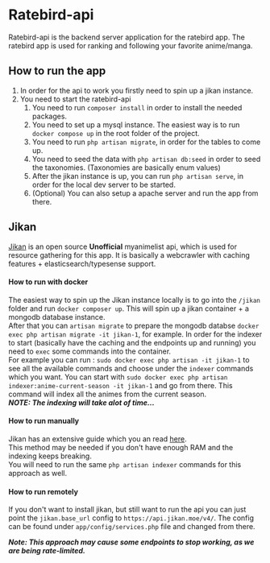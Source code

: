 
# Ratebird-api

Ratebird-api is the backend server application for the ratebird app.   The ratebird app is used for ranking and following your favorite anime/manga.

## How to run the app
1. In order for the api to work you firstly need to spin up a jikan instance.
2. You need to start the ratebird-api
   1. You need to run `composer install` in order to install the needed packages.
   2. You need to set up a mysql instance. The easiest way is to run `docker compose up` in the root folder of the project.
   3. You need to run `php artisan migrate`, in order for the tables to come up.
   4. You need to seed the data with `php artisan db:seed` in order to seed the taxonomies. (Taxonomies are basically enum values)
   2. After the jikan instance is up, you can run `php artisan serve`, in order for the local dev server to be started.
   3. (Optional) You can also setup a apache server and run the app from there.
## Jikan
[Jikan](https://github.com/jikan-me/jikan-rest) is an open source **Unofficial** myanimelist api, which is used for resource gathering for this app. It is basically a webcrawler with caching features + elasticsearch/typesense support.

#### How to run with docker
The easiest way to spin up the Jikan instance locally is to go into the `/jikan` folder and run `docker composer up`.
This will spin up a jikan container + a mongodb database instance. \
After that you can `artisan migrate` to prepare the mongodb databse `docker exec php artisan migrate -it jikan-1`, for example.
In order for the indexer to start (basically have the caching and the endpoints up and running) you need to `exec` some commands into the container. \
For example you can run : `sudo docker exec php artisan -it jikan-1` to see all the available commands and choose under the `indexer` commands which you want. You can start with `sudo docker exec php artisan indexer:anime-current-season -it jikan-1` and go from there. This command will index all the animes from the current season.\
***NOTE: The indexing will take alot of time...***

#### How to run manually
Jikan has an extensive guide which you an read [here](https://github.com/jikan-me/jikan-rest/wiki/Installation).\
This method may be needed if you don't have enough RAM and the indexing keeps breaking.\
You will need to run the same `php artisan indexer` commands for this approach as well.

#### How to run remotely
If you don't want to install jikan, but still want to run the api you can just point the `jikan.base_url` config to `https://api.jikan.moe/v4/`. The config can be found under `app/config/services.php` file and changed from there.

***Note: This approach may cause some endpoints to stop working, as we are being rate-limited.*** 
